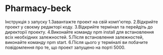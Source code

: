 # Pharmacy-beck
Інструкція з запуску
1.Завантажте проект на свій комп'ютер.
2.Відкрийте проект у своєму редакторі коду.
3.Відкрийте термінал та перейдіть до директорії проекту.
4.Виконайте команду npm install для встановлення всіх необхідних залежностей.
5.Після встановлення залежностей, виконайте команду npm start.
6.Після цього у терміналі ви побачите повідомлення про те, що проект запущено на порті 5000.
